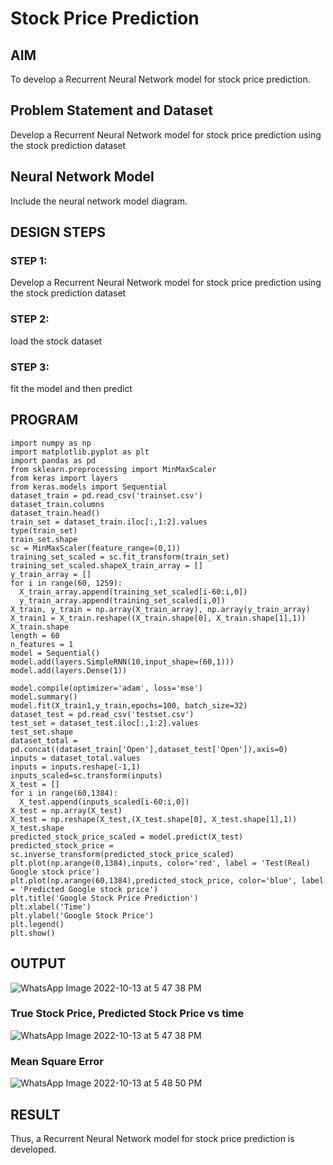# Stock Price Prediction

## AIM

To develop a Recurrent Neural Network model for stock price prediction.

## Problem Statement and Dataset

Develop a Recurrent Neural Network model for stock price prediction using the stock prediction dataset

## Neural Network Model

Include the neural network model diagram.

## DESIGN STEPS

### STEP 1:

Develop a Recurrent Neural Network model for stock price prediction using the stock prediction dataset

### STEP 2:

load the stock dataset

### STEP 3:

fit the model and then predict

## PROGRAM

```
import numpy as np
import matplotlib.pyplot as plt
import pandas as pd
from sklearn.preprocessing import MinMaxScaler
from keras import layers
from keras.models import Sequential
dataset_train = pd.read_csv('trainset.csv')
dataset_train.columns
dataset_train.head()
train_set = dataset_train.iloc[:,1:2].values
type(train_set)
train_set.shape
sc = MinMaxScaler(feature_range=(0,1))
training_set_scaled = sc.fit_transform(train_set)
training_set_scaled.shapeX_train_array = []
y_train_array = []
for i in range(60, 1259):
  X_train_array.append(training_set_scaled[i-60:i,0])
  y_train_array.append(training_set_scaled[i,0])
X_train, y_train = np.array(X_train_array), np.array(y_train_array)
X_train1 = X_train.reshape((X_train.shape[0], X_train.shape[1],1))
X_train.shape
length = 60
n_features = 1
model = Sequential()
model.add(layers.SimpleRNN(10,input_shape=(60,1)))
model.add(layers.Dense(1))

model.compile(optimizer='adam', loss='mse')
model.summary()
model.fit(X_train1,y_train,epochs=100, batch_size=32)
dataset_test = pd.read_csv('testset.csv')
test_set = dataset_test.iloc[:,1:2].values
test_set.shape
dataset_total = pd.concat((dataset_train['Open'],dataset_test['Open']),axis=0)
inputs = dataset_total.values
inputs = inputs.reshape(-1,1)
inputs_scaled=sc.transform(inputs)
X_test = []
for i in range(60,1384):
  X_test.append(inputs_scaled[i-60:i,0])
X_test = np.array(X_test)
X_test = np.reshape(X_test,(X_test.shape[0], X_test.shape[1],1))
X_test.shape
predicted_stock_price_scaled = model.predict(X_test)
predicted_stock_price = sc.inverse_transform(predicted_stock_price_scaled)
plt.plot(np.arange(0,1384),inputs, color='red', label = 'Test(Real) Google stock price')
plt.plot(np.arange(60,1384),predicted_stock_price, color='blue', label = 'Predicted Google stock price')
plt.title('Google Stock Price Prediction')
plt.xlabel('Time')
plt.ylabel('Google Stock Price')
plt.legend()
plt.show()
```
## OUTPUT
![WhatsApp Image 2022-10-13 at 5 47 38 PM](https://user-images.githubusercontent.com/94165336/195596240-bfbe69c8-50a7-43bb-b1db-ed6a8f12c391.jpeg)

### True Stock Price, Predicted Stock Price vs time

![WhatsApp Image 2022-10-13 at 5 47 38 PM](https://user-images.githubusercontent.com/94165336/195596240-bfbe69c8-50a7-43bb-b1db-ed6a8f12c391.jpeg)

### Mean Square Error

![WhatsApp Image 2022-10-13 at 5 48 50 PM](https://user-images.githubusercontent.com/94165336/195596364-3e917b44-d6ce-432e-8257-fc56e6e29431.jpeg)

## RESULT

Thus, a Recurrent Neural Network model for stock price prediction is developed.
